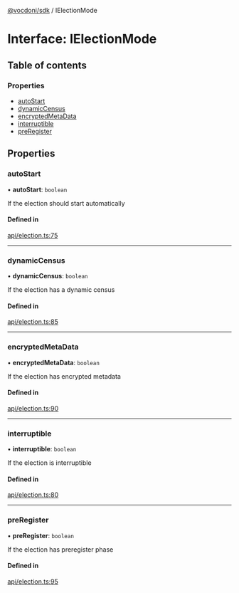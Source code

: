[@vocdoni/sdk](/sdk) / IElectionMode

# Interface: IElectionMode

## Table of contents

### Properties

- [autoStart](IElectionMode#autostart)
- [dynamicCensus](IElectionMode#dynamiccensus)
- [encryptedMetaData](IElectionMode#encryptedmetadata)
- [interruptible](IElectionMode#interruptible)
- [preRegister](IElectionMode#preregister)

## Properties

### autoStart

• **autoStart**: `boolean`

If the election should start automatically

#### Defined in

[api/election.ts:75](https://github.com/vocdoni/vocdoni-sdk/blob/c61694d51d7ca609cdc86440f23c7a75ea39ea5b/src/api/election.ts#L75)

___

### dynamicCensus

• **dynamicCensus**: `boolean`

If the election has a dynamic census

#### Defined in

[api/election.ts:85](https://github.com/vocdoni/vocdoni-sdk/blob/c61694d51d7ca609cdc86440f23c7a75ea39ea5b/src/api/election.ts#L85)

___

### encryptedMetaData

• **encryptedMetaData**: `boolean`

If the election has encrypted metadata

#### Defined in

[api/election.ts:90](https://github.com/vocdoni/vocdoni-sdk/blob/c61694d51d7ca609cdc86440f23c7a75ea39ea5b/src/api/election.ts#L90)

___

### interruptible

• **interruptible**: `boolean`

If the election is interruptible

#### Defined in

[api/election.ts:80](https://github.com/vocdoni/vocdoni-sdk/blob/c61694d51d7ca609cdc86440f23c7a75ea39ea5b/src/api/election.ts#L80)

___

### preRegister

• **preRegister**: `boolean`

If the election has preregister phase

#### Defined in

[api/election.ts:95](https://github.com/vocdoni/vocdoni-sdk/blob/c61694d51d7ca609cdc86440f23c7a75ea39ea5b/src/api/election.ts#L95)
